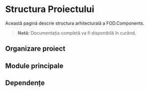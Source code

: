 # Structura Proiectului

Această pagină descrie structura arhitecturală a FOD.Components.

> **Notă:** Documentația completă va fi disponibilă în curând.

## Organizare proiect

## Module principale

## Dependențe